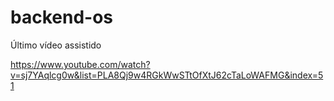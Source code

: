 # backend-os

Último vídeo assistido

https://www.youtube.com/watch?v=sj7YAqlcg0w&list=PLA8Qj9w4RGkWwSTtOfXtJ62cTaLoWAFMG&index=51

